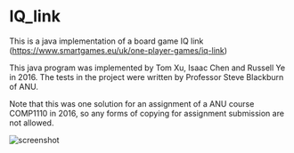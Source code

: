 # IQ_link
This is a java implementation of a board game IQ link (https://www.smartgames.eu/uk/one-player-games/iq-link)

This java program was implemented by Tom Xu, Isaac Chen and Russell Ye in 2016. The tests in the project were written by Professor Steve Blackburn of ANU. 

Note that this was one solution for an assignment of a ANU course COMP1110 in 2016, so any forms of copying for assignment submission are not allowed.  

![screenshot](https://i.imgur.com/vKzngnU.png)